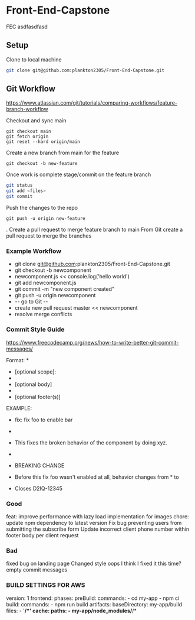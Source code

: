 # Front-End-Capstone
FEC
asdfasdfasd
## Setup
Clone to local machine
```sh
git clone git@github.com:plankton2305/Front-End-Capstone.git
```


## Git Workflow
https://www.atlassian.com/git/tutorials/comparing-workflows/feature-branch-workflow

Checkout and sync main
```
git checkout main
git fetch origin
git reset --hard origin/main
```

Create a new branch from main for the feature
```
git checkout -b new-feature
```

Once work is complete stage/commit on the feature branch
``` sh
git status
git add <files>
git commit
```

Push the changes to the repo
```
git push -u origin new-feature
```

. Create a pull request to merge feature branch to main
From Git create a pull request to merge the branches


### Example Workflow
* git clone git@github.com:plankton2305/Front-End-Capstone.git
* git checkout -b newcomponent
* newcomponent.js << console.log('hello world')
* git add newcomponent.js
* git commit -m "new component created"
* git push -u origin newcomponent
* -- go to Git --
* create new pull request master << newcomponent
* resolve merge conflicts


### Commit Style Guide

https://www.freecodecamp.org/news/how-to-write-better-git-commit-messages/

Format:
*
* <type>[optional scope]: <description>
*
* [optional body]
*
* [optional footer(s)]

EXAMPLE:
* fix: fix foo to enable bar
*
* This fixes the broken behavior of the component by doing xyz.
*
* BREAKING CHANGE
* Before this fix foo wasn't enabled at all, behavior changes from * <old> to <new>

* Closes D2IQ-12345

### Good
feat: improve performance with lazy load implementation for images
chore: update npm dependency to latest version
Fix bug preventing users from submitting the subscribe form
Update incorrect client phone number within footer body per client request
### Bad
fixed bug on landing page
Changed style
oops
I think I fixed it this time?
empty commit messages


### BUILD SETTINGS FOR AWS
version: 1
frontend:
  phases:
    preBuild:
      commands:
        - cd my-app
        - npm ci
    build:
      commands:
        - npm run build
  artifacts:
    baseDirectory: my-app/build
    files:
      - '**/*'
  cache:
    paths:
      - my-app/node_modules/**/*